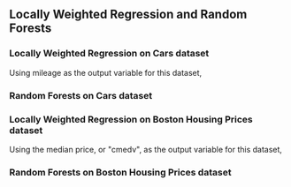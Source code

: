 ## Locally Weighted Regression and Random Forests

### Locally Weighted Regression on Cars dataset
Using mileage as the output variable for this dataset, 

### Random Forests on Cars dataset

### Locally Weighted Regression on Boston Housing Prices dataset
Using the median price, or "cmedv", as the output variable for this dataset, 

### Random Forests on Boston Housing Prices dataset
